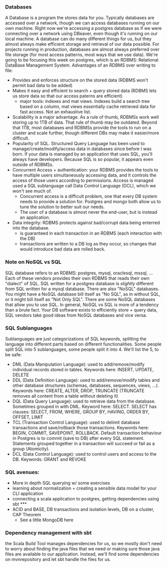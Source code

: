 ### Databases

A Database is a program the stores data for you.  Typically databases are accessed over a network, though we can access databases running on our own machine.  Right now we're accessing a postgres database as if we were connecting over a network using DBeaver, even though it's running on our local machine.  A database can do many different things for us, but they almost always make efficient storage and retrieval of our data possible.  For projects running in production, databases are almost always preferred over file storage (for most access patterns, most ways that we use data).  We're going to be focusing this week on postgres, which is an RDBMS: Relational DataBase Management System.
Advantages of an RDBMS over writing to file:
- Provides and enforces structure on the stored data (RDBMS won't permit bad data to be added)
- Makes it easy and efficient to search + query stored data (RDBMS lets us store data so that our access paterns are efficient)
  - major tools: indexes and mat views.  Indexes build a search tree based on a column, mat views essentially cache retrieved data for fast access. Not an exhaustive list.
- Scalability is a major advantage.  As a rule of thumb, RDBMSs work well storing up to 1TB of data.  That rule of thumb may be outdated.  Beyond that 1TB, most databases and RDBMSs provide the tools to run on a cluster and scale further, though different DBs may make it easier/more difficult.
- Popularity of SQL.  Structured Query Language has been used to manage/create/modify/access data in databases since before I was born.  If your data is managed by an application that uses SQL, you'll always have developers.  Because SQL is so popular, it appears even outside of RDBMSs.
- Concurrent Access + authentication: your RDBMS provides the tools to have multiple users simultaneously accessing data, and it controls the access of those users according to permissions.  Access is managed used a SQL sublanguage call Data Control Language (DCL), which we won't see much of.
  - Concurrent access is a difficult problem, one that every DB system needs to provide a solution for.  Postgres and mongo both allow us to tune the solution to better suit our needs.
  - The user of a database is almost never the end-user, but is instead an application.
- Data integrity: RDBMS protects against bad/corrupt data being enterred into the database.
  - is guaranteed in each transaction in an RDBMS (each interaction with the DB)
  - transactions are written to a DB log as they occur, so changes that would introduce bad data are rolled back.

### Note on NoSQL vs SQL

SQL database refers to an RDBMS: postgres, mysql, oraclesql, mssql, ... Each of these vendors provides their own RDBMS that reads their own "dialect" of SQL.  SQL written for a postgres database is *slightly* different from SQL written for a mysql database.  There are also "NoSQL" databases.  You might have a NoSQL database bill itself as "No SQL", as in without SQL, or it might bill itself as "Not Only SQL".  There are some NoSQL databases that allow you to use SQL.  In general, NoSQL vs SQL is more of a tendency than a brute fact.  Your DB software exists to efficiently store + query data, SQL vendors take good ideas from NoSQL databases and vice versa.

### SQL Sublanguages

Sublanguages are just categorizations of SQL keywords, splitting the language into different parts based on different functionalities.  Some people split SQL into 5 sublanguages, some people split it into 4.  We'll list the 5, to be safe:
- DML (Data Manipulation Language): used to add/remove/modify individual records stored in tables.  Keywords here: INSERT, UPDATE, DELETE
- DDL (Data Definition Language): used to add/remove/modify tables and other database structures (schemas, databases, sequences, views, ...).  Keywords here: CREATE, ALTER, DROP, TRUNCATE (TRUNCATE removes all content from a table without deleting it)
- DQL (Data Query Language): used to retrieve data from the database.  Sometimes grouped in with DML.  Keyword here: SELECT.  SELECT has clauses: SELECT, FROM, WHERE, GROUP BY, HAVING, ORDER BY, OFFSET, LIMIT
- TCL (Transaction Control Language): used to delimit database transactions and save/rollback those transactions.  Keywords here: BEGIN, COMMIT, SAVEPOINT, ROLLBACK.  Default transaction behaviour in Postgres is to commit (save to DB) after every SQL statement.  Statements grouped together in a transaction will succeed or fail as a group (Atomicity).
- DCL (Data Control Language): used to control users and access to the DB.  Keywords: GRANT and REVOKE

### SQL avenues:
- More in depth SQL querying w/ some exercises
- learning about normalization + creating a sensible data model for your CLI application
- connecting a scala application to postgres, getting dependencies using sbt ***
- ACID and BASE, DB transactions and isolation levels, DB on a cluster, CAP Theorem
  - See a little MongoDB here

### Dependency management with sbt
the Scala Build Tool manages dependencies for us, so we mostly don't need to worry about finding the java files that we need or making sure those java files are available to our application.  Instead, we'll find some dependencies on mvnrepository and let sbt handle the files for us.